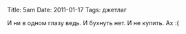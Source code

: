 Title: 5am
Date: 2011-01-17
Tags: джетлаг

<div class="text"><p>И ни в одном глазу ведь. И бухнуть нет. И не купить. Ах :(</p></div>